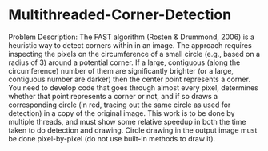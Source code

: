 # Multithreaded-Corner-Detection
Problem Description:
The FAST algorithm (Rosten & Drummond, 2006) is a heuristic way to detect corners within in an image.
The approach requires inspecting the pixels on the circumference of a small circle (e.g., based on a radius
of 3) around a potential corner. If a large, contiguous (along the circumference) number of them are
significantly brighter (or a large, contiguous number are darker) then the center point represents a corner.
You need to develop code that goes through almost every pixel, determines whether that point represents a 
corner or not, and if so draws a corresponding circle (in red, tracing out the same circle as used for 
detection) in a copy of the original image. This work is to be done by multiple threads, and must show some
relative speedup in both the time taken to do detection and drawing. Circle drawing in the output image must
be done pixel-by-pixel (do not use built-in methods to draw it).
